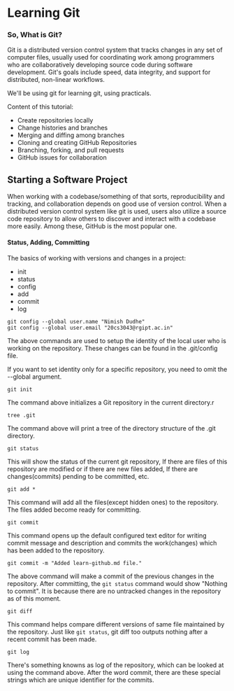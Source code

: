 # Learning Git

### So, What is Git?
Git is a distributed version control system that tracks changes in any set of computer files, usually used for coordinating work among programmers who are collaboratively developing source code during software development. Git's goals include speed, data integrity, and support for distributed, non-linear workflows.

We'll be using git for learning git, using practicals.

Content of this tutorial:
- Create repositories locally
- Change histories and branches
- Merging and diffing among branches
- Cloning and creating GitHub Repositories
- Branching, forking, and pull requests
- GitHub issues for collaboration


## Starting a Software Project
When working with a codebase/something of that sorts, reproducibility and tracking, and collaboration depends on good use of version control. When a distributed version control system like git is used, users also utilize a source code repository to allow others to discover and interact with a codebase more easily. Among these, GitHub is the most popular one.

#### Status, Adding, Committing

The basics of working with versions and changes in a project:
- init
- status
- config
- add
- commit
- log

```
git config --global user.name "Nimish Dudhe"
git config --global user.email "20cs3043@rgipt.ac.in" 
```
The above commands are used to setup the identity of the local user who is working on the repository.
These changes can be found in the .git/config file.

If you want to set identity only for a specific repository, you need to omit the --global argument.

```
git init
```
The command above initializes a Git repository in the current directory.r

```
tree .git
```
The command above will print a tree of the directory structure of the .git directory.

```
git status
```
This will show the status of the current git repository, If there are files of this repository are modified or if there are new files added, If there are changes(commits) pending to be committed, etc.

```
git add *
```
This command will add all the files(except hidden ones) to the repository. The files added become ready for committing. 

```
git commit
```
This command opens up the default configured text editor for writing commit message and description and commits the work(changes) which has been added to the repository.

```
git commit -m "Added learn-github.md file."
```
The above command will make a commit of the previous changes in the repository. After committing, the `git status` command would show "Nothing to commit". It is because there are no untracked changes in the repository as of this moment.

```
git diff
```
This command helps compare different versions of same file maintained by the repository. Just like `git status`, git diff too outputs nothing after a recent commit has been made.

```
git log
```
There's something knowns as log of the repository, which can be looked at using the command above. After the word commit, there are these special strings which are unique identifier for the commits.

